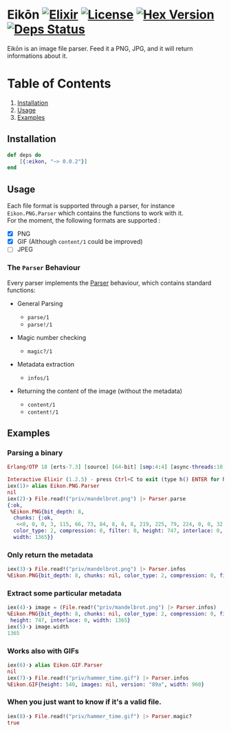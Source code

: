 # Eikōn [![Elixir](https://cdn.rawgit.com/tchoutri/Eikon/master/elixir.svg)](http://elixir-lang.org) [![License](https://img.shields.io/badge/license-MIT-blue.svg?style=flat-square)](https://raw.githubusercontent.com/tchoutri/eikon/master/LICENSE) [![Hex Version](http://img.shields.io/hexpm/v/eikon.svg?style=flat-square)](https://hex.pm/packages/eikon) [![Deps Status](https://beta.hexfaktor.org/badge/all/github/tchoutri/Exon.svg)](https://beta.hexfaktor.org/github/tchoutri/Exon)

Eikōn is an image file parser. Feed it a PNG, JPG, and it will return informations about it.

# Table of Contents
1. [Installation](#installation)
2. [Usage](#usage)
3. [Examples](#examples)


## Installation

```Elixir
def deps do
    [{:eikon, "~> 0.0.2"}]
end
```

## Usage
Each file format is supported through a parser, for instance `Eikon.PNG.Parser` which contains the functions to work with it.  
For the moment, the following formats are supported :

- [x] PNG
- [x] GIF (Although `content/1` could be improved)
- [ ] JPEG

### The `Parser` Behaviour

Every parser implements the [Parser](lib/eikon.ex#L11) behaviour, which contains standard functions:

* General Parsing
    * `parse/1`
    * `parse!/1`

* Magic number checking
    * `magic?/1`

* Metadata extraction
    * `infos/1`
* Returning the content of the image (without the metadata)
    * `content/1`
    * `content!/1`


## Examples
### Parsing a binary

```Elixir
Erlang/OTP 18 [erts-7.3] [source] [64-bit] [smp:4:4] [async-threads:10] [hipe] [kernel-poll:false]

Interactive Elixir (1.2.5) - press Ctrl+C to exit (type h() ENTER for help)
iex(1)> alias Eikon.PNG.Parser
nil
iex(2)⋅❯ File.read!("priv/mandelbrot.png") |> Parser.parse
{:ok,
 %Eikon.PNG{bit_depth: 8,
  chunks: {:ok,
   <<0, 0, 0, 3, 115, 66, 73, 84, 8, 8, 8, 219, 225, 79, 224, 0, 0, 32, 0, 73, 68, 65, 84, 120, 94, 237, 217, 235, 113, 228, 56, 150, 6, 208, 204, 117, 137, 52, 65, 46, 148, 13, 116, 161, 77, 40, ...>>},
  color_type: 2, compression: 0, filter: 0, height: 747, interlace: 0,
  width: 1365}}
```

### Only return the metadata
```Elixir
iex(3)⋅❯ File.read!("priv/mandelbrot.png") |> Parser.infos
%Eikon.PNG{bit_depth: 8, chunks: nil, color_type: 2, compression: 0, filter: 0, height: 747, interlace: 0, width: 1365}
```

### Extract some particular metadata
```Elixir
iex(4)⋅❯ image = (File.read!("priv/mandelbrot.png") |> Parser.infos)
%Eikon.PNG{bit_depth: 8, chunks: nil, color_type: 2, compression: 0, filter: 0,
 height: 747, interlace: 0, width: 1365}
iex(5)⋅❯ image.width
1365
```

### Works also with GIFs
```Elixir
iex(6)⋅❯ alias Eikon.GIF.Parser
nil
iex(7)⋅❯ File.read!("priv/hammer_time.gif") |> Parser.infos
%Eikon.GIF{height: 540, images: nil, version: "89a", width: 960}
```

### When you just want to know if it's a valid file.
```Elixir
iex(8)⋅❯ File.read!("priv/hammer_time.gif") |> Parser.magic?
true
```

